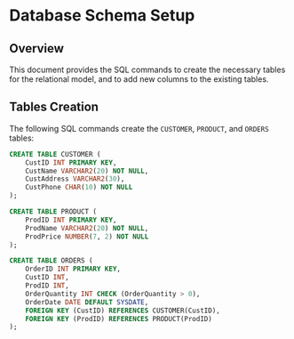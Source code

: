 # Database Schema Setup

## Overview
This document provides the SQL commands to create the necessary tables for the relational model, and to add new columns to the existing tables.

## Tables Creation

The following SQL commands create the `CUSTOMER`, `PRODUCT`, and `ORDERS` tables:

```sql
CREATE TABLE CUSTOMER (
    CustID INT PRIMARY KEY,
    CustName VARCHAR2(20) NOT NULL,
    CustAddress VARCHAR2(30),
    CustPhone CHAR(10) NOT NULL
);

CREATE TABLE PRODUCT (
    ProdID INT PRIMARY KEY,
    ProdName VARCHAR2(20) NOT NULL,
    ProdPrice NUMBER(7, 2) NOT NULL
);

CREATE TABLE ORDERS (
    OrderID INT PRIMARY KEY,
    CustID INT,
    ProdID INT,
    OrderQuantity INT CHECK (OrderQuantity > 0),
    OrderDate DATE DEFAULT SYSDATE,
    FOREIGN KEY (CustID) REFERENCES CUSTOMER(CustID),
    FOREIGN KEY (ProdID) REFERENCES PRODUCT(ProdID)
);

